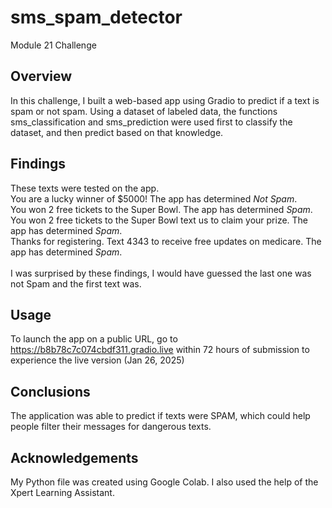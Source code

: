# sms_spam_detector
Module 21 Challenge

## Overview
In this challenge, I built a web-based app using Gradio to predict if a text is spam or not spam. Using a dataset of labeled data, the functions sms_classification and sms_prediction were used first to classify the dataset, and then predict based on that knowledge. 

## Findings
These texts were tested on the app.
  <br>You are a lucky winner of $5000! The app has determined *Not Spam*.
  <br>You won 2 free tickets to the Super Bowl. The app has determined *Spam*.
  <br>You won 2 free tickets to the Super Bowl text us to claim your prize. The app has determined *Spam*.
  <br>Thanks for registering. Text 4343 to receive free updates on medicare. The app has determined *Spam*.
  <br>
  <br>
I was surprised by these findings, I would have guessed the last one was not Spam and the first text was.

## Usage
To launch the app on a public URL, go to https://b8b78c7c074cbdf311.gradio.live within 72 hours of submission to experience the live version (Jan 26, 2025)

## Conclusions
The application was able to predict if texts were SPAM, which could help people filter their messages for dangerous texts.

## Acknowledgements
My Python file was created using Google Colab. I also used the help of the Xpert Learning Assistant. 

